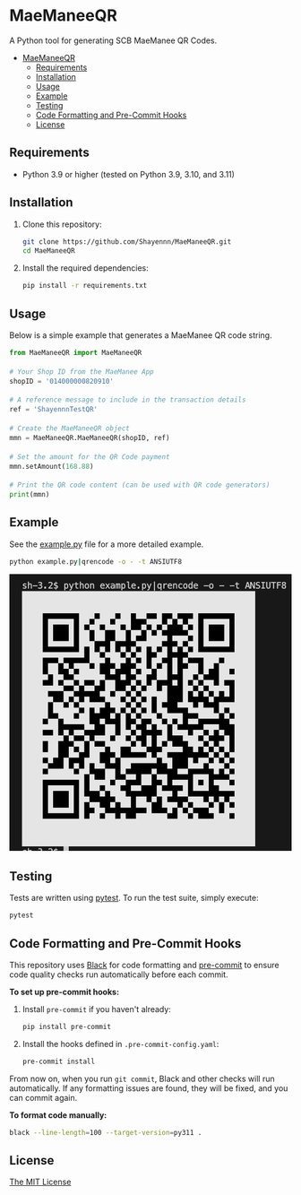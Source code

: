 # MaeManeeQR

A Python tool for generating SCB MaeManee QR Codes.

- [MaeManeeQR](#maemaneeqr)
  - [Requirements](#requirements)
  - [Installation](#installation)
  - [Usage](#usage)
  - [Example](#example)
  - [Testing](#testing)
  - [Code Formatting and Pre-Commit Hooks](#code-formatting-and-pre-commit-hooks)
  - [License](#license)

## Requirements

- Python 3.9 or higher (tested on Python 3.9, 3.10, and 3.11)

## Installation

1. Clone this repository:

   ```bash
   git clone https://github.com/Shayennn/MaeManeeQR.git
   cd MaeManeeQR
   ```

2. Install the required dependencies:

   ```bash
   pip install -r requirements.txt
   ```

## Usage

Below is a simple example that generates a MaeManee QR code string.

```python
from MaeManeeQR import MaeManeeQR

# Your Shop ID from the MaeManee App
shopID = '014000000820910'

# A reference message to include in the transaction details
ref = 'ShayennnTestQR'

# Create the MaeManeeQR object
mmn = MaeManeeQR.MaeManeeQR(shopID, ref)

# Set the amount for the QR Code payment
mmn.setAmount(168.88)

# Print the QR code content (can be used with QR code generators)
print(mmn)
```

## Example

See the [example.py](example.py) file for a more detailed example.

```bash
python example.py|qrencode -o - -t ANSIUTF8
```

![Example QR Code](example.png)

## Testing

Tests are written using [pytest](https://docs.pytest.org/). To run the test suite, simply execute:

```bash
pytest
```

## Code Formatting and Pre-Commit Hooks

This repository uses [Black](https://github.com/psf/black) for code formatting and [pre-commit](https://pre-commit.com/) to ensure code quality checks run automatically before each commit.

**To set up pre-commit hooks:**

1. Install `pre-commit` if you haven't already:

   ```bash
   pip install pre-commit
   ```

2. Install the hooks defined in `.pre-commit-config.yaml`:

   ```bash
   pre-commit install
   ```

From now on, when you run `git commit`, Black and other checks will run automatically. If any formatting issues are found, they will be fixed, and you can commit again.

**To format code manually:**

```bash
black --line-length=100 --target-version=py311 .
```

## License

[The MIT License](LICENSE)
